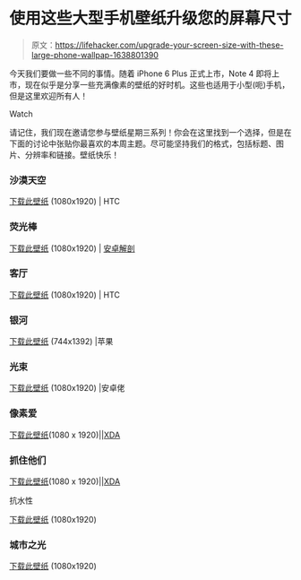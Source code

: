 # 使用这些大型手机壁纸升级您的屏幕尺寸

> 原文：<https://lifehacker.com/upgrade-your-screen-size-with-these-large-phone-wallpap-1638801390>

今天我们要做一些不同的事情。随着 iPhone 6 Plus 正式上市，Note 4 即将上市，现在似乎是分享一些充满像素的壁纸的好时机。这些也适用于小型(呃)手机，但是这里欢迎所有人！

Watch

请记住，我们现在邀请您参与壁纸星期三系列！你会在这里找到一个选择，但是在下面的讨论中张贴你最喜欢的本周主题。尽可能坚持我们的格式，包括标题、图片、分辨率和链接。壁纸快乐！

### 沙漠天空

[下载此壁纸](http://i.imgur.com/2zgo8Zz.jpg) (1080x1920) | HTC

### 荧光棒

[下载此壁纸](http://i.imgur.com/2Nrwgn9.jpg) (1080x1920) | [安卓解剖](https://plus.google.com/+AndroidDissected/posts/UxzgoQQGPTB)

### 客厅

[下载此壁纸](http://i.imgur.com/oba9QfG.jpg) (1080x1920) | HTC

### 银河

[下载此壁纸](http://i.imgur.com/U9cbY9C.jpg) (744x1392) |苹果

### 光束

[下载此壁纸](http://i.imgur.com/g79deJc.png) (1080x1920) |安卓佬

### 像素爱

[下载此壁纸](http://i.imgur.com/agFWKKq.png)(1080 x 1920)||[XDA](http://forum.xda-developers.com/showpost.php?p=49013420&postcount=256)

### 抓住他们

[下载此壁纸](http://i.imgur.com/s5GreEU.jpg)(1080 x 1920)||[XDA](http://forum.xda-developers.com/showpost.php?p=46260515&postcount=5371)

抗水性

[下载此壁纸](http://i.imgur.com/vfuo7sv.jpg) (1080x1920)

### 城市之光

[下载此壁纸](http://i.imgur.com/9Q6jrMm.jpg) (1080x1920)